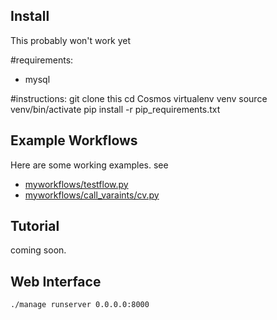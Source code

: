 ## Install
This probably won't work yet

#requirements:
- mysql

#instructions:
	git clone this
	cd Cosmos
	virtualenv venv
	source venv/bin/activate
	pip install -r pip_requirements.txt

## Example Workflows

Here are some working examples.  see
* [myworkflows/testflow.py](Cosmos/blob/master/my_workflows/testflow.py)
* [myworkflows/call_varaints/cv.py](Cosmos/blob/master/my_workflows/call_variants/cv.py)


## Tutorial

coming soon.

## Web Interface
`./manage runserver 0.0.0.0:8000`
